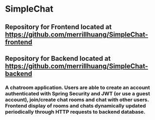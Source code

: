 # SimpleChat
## Repository for Frontend located at https://github.com/merrillhuang/SimpleChat-frontend
## Repository for Backend located at https://github.com/merrillhuang/SimpleChat-backend
### A chatroom application. Users are able to create an account authenticated with Spring Security and JWT (or use a guest account), join/create chat rooms and chat with other users. Frontend display of rooms and chats dynamically updated periodically through HTTP requests to backend database.

